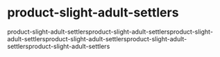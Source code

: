 # product-slight-adult-settlers
product-slight-adult-settlersproduct-slight-adult-settlersproduct-slight-adult-settlersproduct-slight-adult-settlersproduct-slight-adult-settlersproduct-slight-adult-settlers
